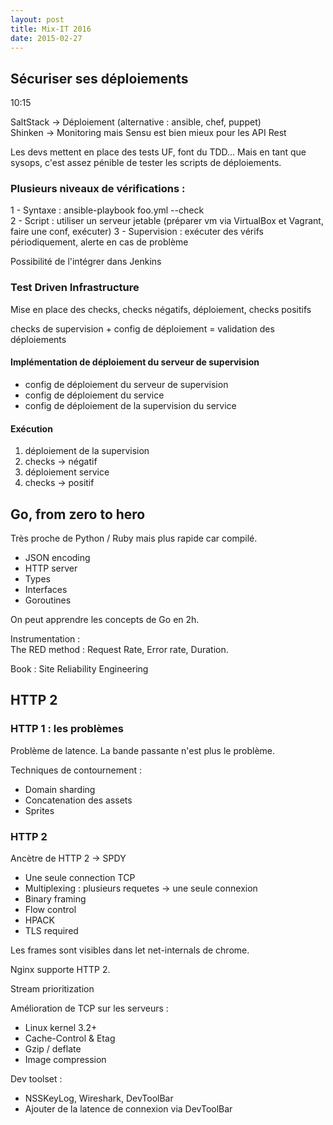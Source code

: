 ```yaml
---
layout: post
title: Mix-IT 2016
date: 2015-02-27
---
```


## Sécuriser ses déploiements

10:15

SaltStack -> Déploiement (alternative : ansible, chef, puppet)  
Shinken -> Monitoring mais Sensu est bien mieux pour les API Rest

Les devs mettent en place des tests UF, font du TDD...
Mais en tant que sysops, c'est assez pénible de tester les scripts de déploiements.

### Plusieurs niveaux de vérifications :

1 - Syntaxe : ansible-playbook foo.yml --check  
2 - Script : utiliser un serveur jetable (préparer vm via VirtualBox et Vagrant, faire une conf, exécuter)
3 - Supervision : exécuter des vérifs périodiquement, alerte en cas de problème

Possibilité de l'intégrer dans Jenkins

### Test Driven Infrastructure

Mise en place des checks, checks négatifs, déploiement, checks positifs

checks de supervision + config de déploiement = validation des déploiements

#### Implémentation de déploiement du serveur de supervision

* config de déploiement du serveur de supervision
* config de déploiement du service
* config de déploiement de la supervision du service

#### Exécution

1. déploiement de la supervision
2. checks -> négatif
3. déploiement service
4. checks -> positif

## Go, from zero to hero

Très proche de Python / Ruby mais plus rapide car compilé.  

* JSON encoding
* HTTP server
* Types
* Interfaces
* Goroutines

On peut apprendre les concepts de Go en 2h.

Instrumentation :  
The RED method : Request Rate, Error rate, Duration.

Book : Site Reliability Engineering

## HTTP 2

### HTTP 1 : les problèmes

Problème de latence. La bande passante n'est plus le problème.  

Techniques de contournement :

* Domain sharding
* Concatenation des assets
* Sprites

### HTTP 2

Ancètre de HTTP 2 -> SPDY

* Une seule connection TCP  
* Multiplexing : plusieurs requetes -> une seule connexion  
* Binary framing  
* Flow control  
* HPACK
* TLS required

Les frames sont visibles dans let net-internals de chrome.

Nginx supporte HTTP 2.

Stream prioritization

Amélioration de TCP sur les serveurs :

* Linux kernel 3.2+
* Cache-Control & Etag
* Gzip / deflate
* Image compression

Dev toolset :

* NSSKeyLog, Wireshark, DevToolBar
* Ajouter de la latence de connexion via DevToolBar

